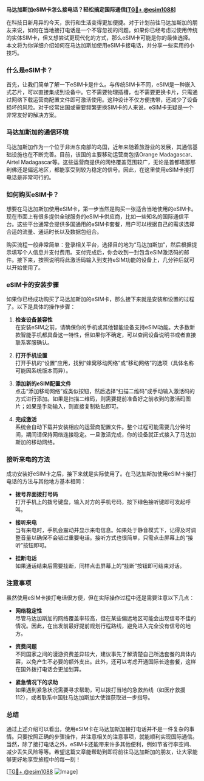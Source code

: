 **马达加斯加eSIM卡怎么接电话？轻松搞定国际通信[[TG💪+ @esim1088](https://t.me/s/esim1088)]**

在科技日新月异的今天，旅行和生活变得更加便捷。对于计划前往马达加斯加的朋友来说，如何在当地接打电话是一个不容忽视的问题。如果你已经考虑过使用传统的实体SIM卡，但又想尝试更现代化的方式，那么eSIM卡可能是你的最佳选择。本文将为你详细介绍如何在马达加斯加使用eSIM卡接电话，并分享一些实用的小技巧。

### 什么是eSIM卡？

首先，让我们简单了解一下eSIM卡是什么。与传统SIM卡不同，eSIM是一种嵌入式芯片，可以直接集成到设备中。它不需要物理插槽，也不需要更换卡片，只需通过网络下载运营商配置文件即可激活使用。这种设计不仅方便携带，还减少了设备损坏的风险。对于经常出国或需要频繁更换SIM卡的人来说，eSIM卡无疑是一个非常友好的解决方案。

### 马达加斯加的通信环境

马达加斯加作为一个位于非洲东南部的岛国，近年来随着旅游业的发展，其通信基础设施也在不断完善。目前，该国的主要移动运营商包括Orange Madagascar、Airtel Madagascar等。这些运营商提供的网络覆盖范围较广，无论是首都塔那那利佛还是偏远地区，都能享受到较为稳定的信号。因此，在这里使用eSIM卡接打电话是非常可行的。

### 如何购买eSIM卡？

想要在马达加斯加使用eSIM卡，第一步当然是购买一张适合当地使用的eSIM卡。现在市面上有很多提供全球服务的eSIM卡供应商，比如一些知名的国际通信平台。这些平台通常会提供多国通用的eSIM卡套餐，用户可以根据自己的需求选择合适的流量、通话时长以及数据包组合。

购买流程一般非常简单：登录相关平台，选择目的地为“马达加斯加”，然后根据提示填写个人信息并支付费用。支付完成后，你会收到一封包含eSIM激活码的邮件。接下来，按照说明将此激活码输入到支持eSIM功能的设备上，几分钟后就可以开始使用了。

### eSIM卡的安装步骤

如果你已经成功购买了马达加斯加的eSIM卡，那么接下来就是安装和设置的过程了。以下是具体的操作步骤：

1. **检查设备兼容性**  
   在安装eSIM之前，请确保你的手机或其他智能设备支持eSIM功能。大多数新款智能手机都具备这一特性，但如果你不确定，可以查阅设备说明书或者直接联系客服确认。

2. **打开手机设置**  
   打开手机的“设置”应用，找到“蜂窝移动网络”或“移动网络”的选项（具体名称可能因系统版本而异）。

3. **添加新的eSIM配置文件**  
   点击“添加移动网络”或类似按钮，然后选择“扫描二维码”或手动输入激活码的方式进行添加。如果是扫描二维码，则需要提前准备好之前收到的激活码图片；如果是手动输入，则直接复制粘贴即可。

4. **完成激活**  
   系统会自动下载并安装相应的运营商配置文件。整个过程可能需要几分钟时间，期间请保持网络连接稳定。一旦激活完成，你的设备就正式接入了马达加斯加的移动网络。

### 接听来电的方法

成功安装好eSIM卡之后，接下来就是实际使用了。在马达加斯加使用eSIM卡接打电话的方法与其他地方基本相同：

- **拨号界面拨打号码**  
  打开手机上的拨号键盘，输入对方的手机号码，按下绿色接听键即可发起呼叫。

- **接听来电**  
  当有来电时，手机会震动并显示来电信息。如果处于静音模式下，记得及时调整音量以确保不会错过重要电话。接听方式也很简单，只需点击屏幕上的“接听”按钮即可。

- **挂断电话**  
  如果通话结束后需要挂断，同样点击屏幕上的“挂断”按钮即可结束对话。

### 注意事项

虽然使用eSIM卡接打电话很方便，但在实际操作过程中还是需要注意以下几点：

- **网络稳定性**  
  尽管马达加斯加的网络覆盖率较高，但在某些偏远地区可能会出现信号不佳的情况。因此，在出发前最好提前规划行程路线，避免进入完全没有信号的地方。

- **资费问题**  
  不同国家之间的漫游资费差异较大，建议事先了解清楚自己所选套餐的具体内容，以免产生不必要的额外支出。此外，还可以考虑开通国际长途套餐，这样在国外拨打电话会更加划算。

- **紧急情况下的求助**  
  如果遇到紧急状况需要寻求帮助，可以拨打当地的急救热线（如医疗救援112），或者联系中国驻马达加斯加大使馆获取进一步指导。

### 总结

通过上述介绍可以看出，使用eSIM卡在马达加斯加接打电话并不是一件复杂的事情。只要按照正确的步骤操作，并注意相关的注意事项，就能顺利实现国际通信。当然，除了接打电话之外，eSIM卡还能带来许多其他便利，例如节省行李空间、减少丢失风险等等。希望这篇文章能帮助到即将前往马达加斯加的朋友，让大家能够更好地享受旅程中的每一刻！

[[TG💪+ @esim1088](https://t.me/s/esim1088) ![Image](https://i.postimg.cc/4NQfJmqS/Snipaste-2025-05-13-00-14-12.png)]